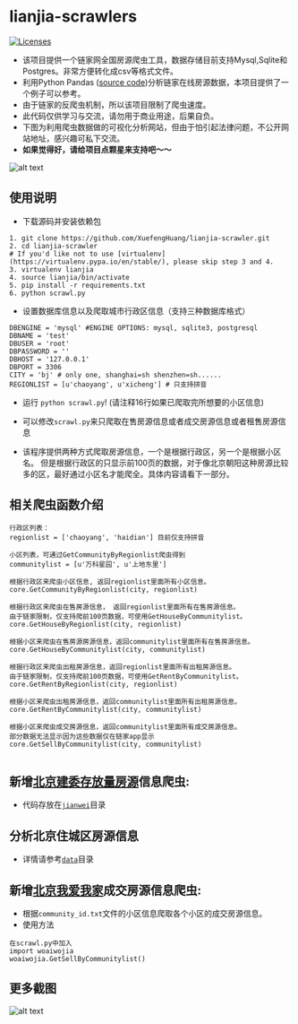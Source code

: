 # lianjia-scrawlers
[![Licenses](https://img.shields.io/badge/license-bsd-orange.svg)](https://opensource.org/licenses/BSD-3-Clause)
+ 该项目提供一个链家网全国房源爬虫工具，数据存储目前支持Mysql,Sqlite和Postgres。非常方便转化成csv等格式文件。
+ 利用Python Pandas ([source code](https://github.com/XuefengHuang/lianjia-scrawler/blob/master/data/lianjia.ipynb))分析链家在线房源数据，本项目提供了一个例子可以参考。
+ 由于链家的反爬虫机制，所以该项目限制了爬虫速度。
+ 此代码仅供学习与交流，请勿用于商业用途，后果自负。
+ 下图为利用爬虫数据做的可视化分析网站，但由于怕引起法律问题，不公开网站地址，感兴趣可私下交流。
+ **如果觉得好，请给项目点颗星来支持吧～～** 

![alt text](https://github.com/XuefengHuang/lianjia-scrawler/blob/master/screenshots/homepage_1.png)

## 使用说明
+ 下载源码并安装依赖包
```
1. git clone https://github.com/XuefengHuang/lianjia-scrawler.git
2. cd lianjia-scrawler
# If you'd like not to use [virtualenv](https://virtualenv.pypa.io/en/stable/), please skip step 3 and 4.
3. virtualenv lianjia
4. source lianjia/bin/activate
5. pip install -r requirements.txt
6. python scrawl.py
```

+ 设置数据库信息以及爬取城市行政区信息（支持三种数据库格式）
```
DBENGINE = 'mysql' #ENGINE OPTIONS: mysql, sqlite3, postgresql
DBNAME = 'test'
DBUSER = 'root'
DBPASSWORD = ''
DBHOST = '127.0.0.1'
DBPORT = 3306
CITY = 'bj' # only one, shanghai=sh shenzhen=sh......
REGIONLIST = [u'chaoyang', u'xicheng'] # 只支持拼音
```

+ 运行 `python scrawl.py`! (请注释16行如果已爬取完所想要的小区信息)

+ 可以修改`scrawl.py`来只爬取在售房源信息或者成交房源信息或者租售房源信息

+ 该程序提供两种方式爬取房源信息，一个是根据行政区，另一个是根据小区名。 但是根据行政区的只显示前100页的数据，对于像北京朝阳这种房源比较多的区，最好通过小区名才能爬全。具体内容请看下一部分。


## 相关爬虫函数介绍
```
行政区列表：
regionlist = ['chaoyang', 'haidian'] 目前仅支持拼音

小区列表，可通过GetCommunityByRegionlist爬虫得到
communitylist = [u'万科星园', u'上地东里']

根据行政区来爬虫小区信息, 返回regionlist里面所有小区信息。
core.GetCommunityByRegionlist(city, regionlist)

根据行政区来爬虫在售房源信息， 返回regionlist里面所有在售房源信息。
由于链家限制，仅支持爬前100页数据，可使用GetHouseByCommunitylist。
core.GetHouseByRegionlist(city, regionlist)

根据小区来爬虫在售房源房源信息，返回communitylist里面所有在售房源信息。
core.GetHouseByCommunitylist(city, communitylist)

根据行政区来爬虫出租房源信息，返回regionlist里面所有出租房源信息。
由于链家限制，仅支持爬前100页数据，可使用GetRentByCommunitylist。
core.GetRentByRegionlist(city, regionlist)

根据小区来爬虫出租房源信息，返回communitylist里面所有出租房源信息。
core.GetRentByCommunitylist(city, communitylist)

根据小区来爬虫成交房源信息，返回communitylist里面所有成交房源信息。
部分数据无法显示因为这些数据仅在链家app显示
core.GetSellByCommunitylist(city, communitylist)


```

## 新增[北京建委存放量房源](http://210.75.213.188/shh/portal/bjjs2016/index.aspx)信息爬虫:
+ 代码存放在[`jianwei`](https://github.com/XuefengHuang/lianjia-scrawler/blob/master/jianwei/jianwei.py)目录

## 分析北京住城区房源信息
+ 详情请参考[`data`](https://github.com/XuefengHuang/lianjia-scrawler/blob/master/data/lianjia.ipynb)目录

## 新增[北京我爱我家](https://bj.5i5j.com/)成交房源信息爬虫:
+ 根据`community_id.txt`文件的小区信息爬取各个小区的成交房源信息。
+ 使用方法
```
在scrawl.py中加入
import woaiwojia
woaiwojia.GetSellByCommunitylist()
```

## 更多截图
![alt text](https://github.com/XuefengHuang/lianjia-scrawler/blob/master/screenshots/community_1.png)
